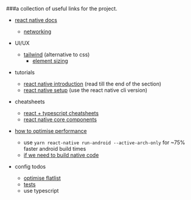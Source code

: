 ###a collection of useful links for the project.

- [react native docs](https://reactnative.dev/docs)
  - [networking](https://reactnative.dev/docs/network)


- UI/UX
  - [tailwind](https://tailwindcss.com) (alternative to css)
    - [element sizing](https://tailwindcss.com/docs/flex-basis)


- tutorials
  - [react native introduction](https://reactnative.dev/docs/getting-started) (read till the end of the section)
  - [react native setup](https://reactnative.dev/docs/environment-setup) (use the react native cli version)



- cheatsheets
  - [react + typescript cheatsheets](https://github.com/typescript-cheatsheets/react#reacttypescript-cheatsheets)
  - [react native core components](https://www.codecademy.com/learn/learn-react-native/modules/core-components-react-native/cheatsheet)



- [how to optimise performance](https://reactnative.dev/docs/performance)
  - use `yarn react-native run-android --active-arch-only` for ~75% faster android build times
  - [if we need to build native code](https://reactnative.dev/docs/build-speed#use-a-compiler-cache)

- config todos
  - [optimise flatlist](https://reactnative.dev/docs/optimizing-flatlist-configuration)
  - [tests](https://reactnative.dev/docs/testing-overview)
  - use typescript
